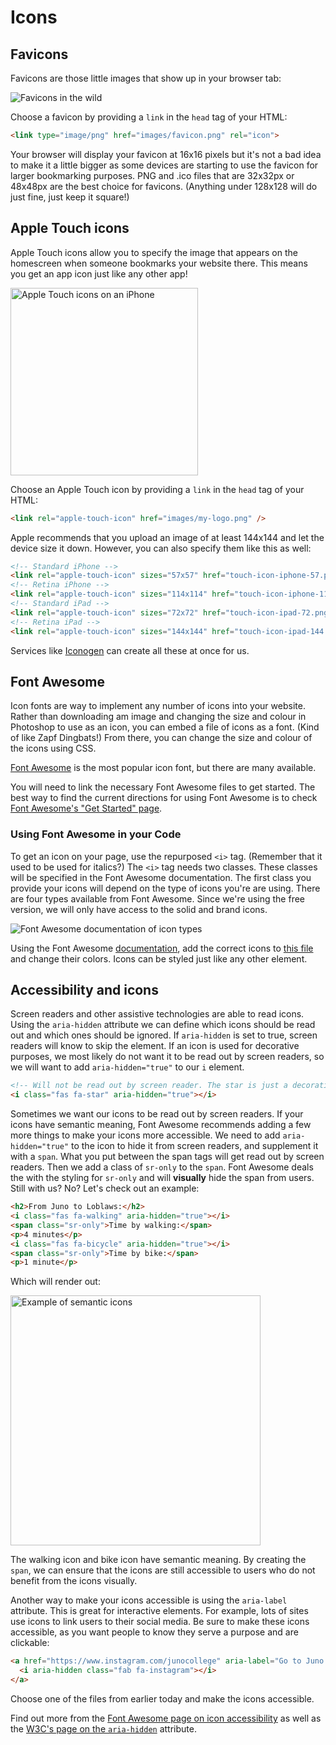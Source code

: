 <!-- Student takeaway -->
<!-- By the end of this lesson, the student should know:
- What a favicon is
- The optimal dimensions for favicons and Apple Touch icons
- How to use Font Awesome
- How to make a Font Awesome icon accessible
-->
# Icons
## Favicons

Favicons are those little images that show up in your browser tab:

![Favicons in the wild](https://hychalknotes.s3.amazonaws.com/favicons-in-the-wild.png)

Choose a favicon by providing a `link` in the `head` tag of your HTML:

```html
<link type="image/png" href="images/favicon.png" rel="icon">
```

Your browser will display your favicon at 16x16 pixels but it's not a bad idea to make it a little bigger as some devices are starting to use the favicon for larger bookmarking purposes. PNG and .ico files that are 32x32px or 48x48px are the best choice for favicons. (Anything under 128x128 will do just fine, just keep it square!)

## Apple Touch icons
Apple Touch icons allow you to specify the image that appears on the homescreen when someone bookmarks your website there. This means you get an app icon just like any other app!
<!-- ![Apple Touch icons on an iPhone](https://hychalknotes.s3.amazonaws.com/apple-touch-icon.png) -->

<img src="https://hychalknotes.s3.amazonaws.com/apple-touch-icon.png" alt="Apple Touch icons on an iPhone" width="300px">  

Choose an Apple Touch icon by providing a `link` in the `head` tag of your HTML:
```html
<link rel="apple-touch-icon" href="images/my-logo.png" />
```
Apple recommends that you upload an image of at least 144x144 and let the device size it down. However, you can also specify them like this as well:

```html
<!-- Standard iPhone -->
<link rel="apple-touch-icon" sizes="57x57" href="touch-icon-iphone-57.png" />
<!-- Retina iPhone -->
<link rel="apple-touch-icon" sizes="114x114" href="touch-icon-iphone-114.png" />
<!-- Standard iPad -->
<link rel="apple-touch-icon" sizes="72x72" href="touch-icon-ipad-72.png" />
<!-- Retina iPad -->
<link rel="apple-touch-icon" sizes="144x144" href="touch-icon-ipad-144.png" />
```
Services like [Iconogen](http://iconogen.com/) can create all these at once for us.

## Font Awesome

<link rel="stylesheet" href="https://maxcdn.bootstrapcdn.com/font-awesome/4.7.0/css/font-awesome.min.css">

Icon fonts are way to implement any number of icons into your website. Rather than downloading am image and changing the size and colour in Photoshop to use as an icon, you can embed a file of icons as a font. (Kind of like Zapf Dingbats!) From there, you can change the size and colour of the icons using CSS.

[Font Awesome](https://fontawesome.com/) is the most popular icon font, but there are many available. 

You will need to link the necessary Font Awesome files to get started. The best way to find the current directions for using Font Awesome is to check [Font Awesome's "Get Started" page](https://fontawesome.com/start).

### Using Font Awesome in your Code

To get an icon on your page, use the repurposed `<i>` tag. (Remember that it used to be used for italics?) The `<i>` tag needs two classes. These classes will be specified in the Font Awesome documentation. The first class you provide your icons will depend on the type of icons you're are using. There are four types available from Font Awesome. Since we're using the free version, we will only have access to the solid and brand icons.

![Font Awesome documentation of icon types](https://hychalknotes.s3.amazonaws.com/font-awesome-doc.png)

Using the Font Awesome [documentation](https://fontawesome.com/icons), add the correct icons to [this file](https://hychalknotes.s3.amazonaws.com/font-awesome-with-css.html) and change their colors. Icons can be styled just like any other element.

## Accessibility and icons
Screen readers and other assistive technologies are able to read icons. Using the `aria-hidden` attribute we can define which icons should be read out and which ones should be ignored. If `aria-hidden` is set to true, screen readers will know to skip the element. If an icon is used for decorative purposes, we most likely do not want it to be read out by screen readers, so we will want to add `aria-hidden="true"` to our `i` element.

```html
<!-- Will not be read out by screen reader. The star is just a decorative element -->
<i class="fas fa-star" aria-hidden="true"></i>
```

Sometimes we want our icons to be read out by screen readers. If your icons have semantic meaning, Font Awesome recommends adding a few more things to make your icons more accessible. We need to add `aria-hidden="true"` to the icon to hide it from screen readers, and supplement it with a `span`.  What you put between the span tags will get read out by screen readers. Then we add a class of `sr-only` to the `span`. Font Awesome deals the with the styling for `sr-only` and will **visually** hide the span from users. Still with us? No? Let's check out an example:

```html
<h2>From Juno to Loblaws:</h2>
<i class="fas fa-walking" aria-hidden="true"></i>
<span class="sr-only">Time by walking:</span>
<p>4 minutes</p>
<i class="fas fa-bicycle" aria-hidden="true"></i>
<span class="sr-only">Time by bike:</span>
<p>1 minute</p>
```
Which will render out:  

<img src="https://hychalknotes.s3.amazonaws.com/example-font-awesome.png" alt="Example of semantic icons" width="400px">  

The walking icon and bike icon have semantic meaning. By creating the `span`, we can ensure that the icons are still accessible to users who do not benefit from the icons visually.  

Another way to make your icons accessible is using the `aria-label` attribute. This is great for interactive elements. For example, lots of sites use icons to link users to their social media. Be sure to make these icons accessible, as you want people to know they serve a purpose and are clickable:

```html
<a href="https://www.instagram.com/junocollege" aria-label="Go to Juno College's Instagram page">
  <i aria-hidden class="fab fa-instagram"></i>
</a>
```
Choose one of the files from earlier today and make the icons accessible.

Find out more from the [Font Awesome page on icon accessibility](http://fontawesome.io/accessibility/) as well as the [W3C's page on the `aria-hidden`](https://www.w3.org/WAI/PF/aria/states_and_properties#aria-hidden) attribute.
